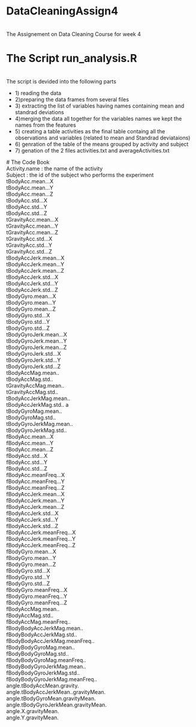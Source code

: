 # DataCleaningAssign4
<br>The Assignement on Data Cleaning Course for week 4
# The Script run_analysis.R
<br>The script is devided into the following parts
<ul>
<li> 1) reading the data
<li> 2)preparing the data frames from several files 
<li> 3) extracting the list of variables having names containing mean and standrad deviations
<li> 4)merging the data all together for the variables names we kept the names from the features
<li> 5) creating a table activities as the final table containg all the observations and variables (related to mean and Standrad deviataions)
<li> 6) genration of the table of the means grouped by activity and subject
<li>7) genation of the 2 files activities.txt and averageActivities.txt
</ul>
# The Code Book
<br>Activity.name : the name of the activity
<br>Subject : the id of the subject who performs the experiment
<br>tBodyAcc.mean...X 
<br>tBodyAcc.mean...Y 
<br>tBodyAcc.mean...Z
<br>tBodyAcc.std...X 
<br>tBodyAcc.std...Y 
<br>tBodyAcc.std...Z 
<br>tGravityAcc.mean...X 
<br>tGravityAcc.mean...Y 
<br>tGravityAcc.mean...Z 
<br>tGravityAcc.std...X
<br>tGravityAcc.std...Y 
<br>tGravityAcc.std...Z 
<br>tBodyAccJerk.mean...X 
<br>tBodyAccJerk.mean...Y 
<br>tBodyAccJerk.mean...Z 
<br>tBodyAccJerk.std...X 
<br>tBodyAccJerk.std...Y 
<br>tBodyAccJerk.std...Z 
<br>tBodyGyro.mean...X 
<br>tBodyGyro.mean...Y 
<br>tBodyGyro.mean...Z 
<br>tBodyGyro.std...X 
<br>tBodyGyro.std...Y 
<br>tBodyGyro.std...Z
<br>tBodyGyroJerk.mean...X 
<br>tBodyGyroJerk.mean...Y 
<br>tBodyGyroJerk.mean...Z 
<br>tBodyGyroJerk.std...X
<br>tBodyGyroJerk.std...Y 
<br>tBodyGyroJerk.std...Z 
<br>tBodyAccMag.mean..
<br>tBodyAccMag.std.. 
<br>tGravityAccMag.mean..
<br>tGravityAccMag.std.. 
<br>tBodyAccJerkMag.mean.. 
<br>tBodyAccJerkMag.std.. a
<br>tBodyGyroMag.mean..
<br>tBodyGyroMag.std..
<br>tBodyGyroJerkMag.mean.. 
<br>tBodyGyroJerkMag.std.. 
<br>fBodyAcc.mean...X
<br>fBodyAcc.mean...Y 
<br>fBodyAcc.mean...Z 
<br>fBodyAcc.std...X 
<br>fBodyAcc.std...Y 
<br>fBodyAcc.std...Z
<br>fBodyAcc.meanFreq...X 
<br>fBodyAcc.meanFreq...Y 
<br>fBodyAcc.meanFreq...Z 
<br>fBodyAccJerk.mean...X
<br>fBodyAccJerk.mean...Y 
<br>fBodyAccJerk.mean...Z 
<br>fBodyAccJerk.std...X 
<br>fBodyAccJerk.std...Y 
<br>fBodyAccJerk.std...Z 
<br>fBodyAccJerk.meanFreq...X 
<br>fBodyAccJerk.meanFreq...Y 
<br>fBodyAccJerk.meanFreq...Z 
<br>fBodyGyro.mean...X 
<br>fBodyGyro.mean...Y 
<br>fBodyGyro.mean...Z 
<br>fBodyGyro.std...X 
<br>fBodyGyro.std...Y 
<br>fBodyGyro.std...Z 
<br>fBodyGyro.meanFreq...X 
<br>fBodyGyro.meanFreq...Y 
<br>fBodyGyro.meanFreq...Z 
<br>fBodyAccMag.mean.. 
<br>fBodyAccMag.std.. 
<br>fBodyAccMag.meanFreq.. 
<br>fBodyBodyAccJerkMag.mean..
<br>fBodyBodyAccJerkMag.std.. 
<br>fBodyBodyAccJerkMag.meanFreq.. 
<br>fBodyBodyGyroMag.mean.. 
<br>fBodyBodyGyroMag.std.. 
<br>fBodyBodyGyroMag.meanFreq.. 
<br>fBodyBodyGyroJerkMag.mean.. 
<br>fBodyBodyGyroJerkMag.std.. 
<br>fBodyBodyGyroJerkMag.meanFreq.. 
<br>angle.tBodyAccMean.gravity. 
<br>angle.tBodyAccJerkMean..gravityMean. 
<br>angle.tBodyGyroMean.gravityMean. 
<br>angle.tBodyGyroJerkMean.gravityMean. 
<br>angle.X.gravityMean. 
<br>angle.Y.gravityMean.
